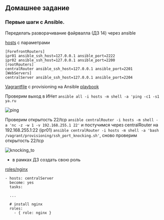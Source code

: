 Домашнее задание
---------------------
### Первые шаги с Ansible.
Переделать разворачивание файрвалла (ДЗ 14) через ansible

[hosts](https://github.com/kyourselfer/OTUS_LinuxAdmin201804/blob/master/lesson16_ansible/hosts) с параметрами
```
[ForefrontRouters]
ipr01 ansible_ssh_host=127.0.0.1 ansible_port=2222
ipr02 ansible_ssh_host=127.0.0.1 ansible_port=2200
[rootRouters]
centralRouter ansible_ssh_host=127.0.0.1 ansible_port=2201
[WebServers]
centralServer ansible_ssh_host=127.0.0.1 ansible_port=2204
```
[Vagrantfile](https://github.com/kyourselfer/OTUS_LinuxAdmin201804/blob/master/lesson16_ansible/Vagrantfile) с provisioning на Ansible [playbook](https://github.com/kyourselfer/OTUS_LinuxAdmin201804/blob/master/lesson16_ansible/Start.yml)

Проверим выход в ИНет `ansible all -i hosts -m shell -a 'ping -c1 -s1 ya.ru`

![ping](https://github.com/kyourselfer/OTUS_LinuxAdmin201804/blob/master/lesson16_ansible/PrnScr/ping.gif)

Проверим открытость 22/tcp `ansible centralRouter -i hosts -m shell -a 'nc -z -w 1 -v 192.168.255.1 22'` и
постучимся через centralRouter на 192.168.255.1:22 (ipr01) `ansible centralRouter -i hosts -m shell -a 'bash /vagrant/provisioning/ssh_port_knocking.sh'`, сново проверим открытость 22/tcp

![knocking_to](https://github.com/kyourselfer/OTUS_LinuxAdmin201804/blob/master/lesson16_ansible/PrnScr/knocking_port.gif)

* в рамках ДЗ создать свою роль

[roles/nginx](https://github.com/kyourselfer/OTUS_LinuxAdmin201804/tree/master/lesson16_ansible/roles)
```
- hosts: centralServer
  become: yes
  tasks:
  
  ...
  
  # install nginx
  roles:
    - { role: nginx }
```
